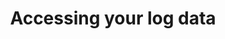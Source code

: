 ---
title: Accessing your log data
redirect_to:
  - https://www.ibm.com/support/knowledgecenter/SS7P7S_ind/watson-assistant-solutions/further-topics/get-logs.html
---